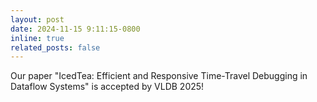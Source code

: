 ```yaml
---
layout: post
date: 2024-11-15 9:11:15-0800
inline: true
related_posts: false
---
```


Our paper "IcedTea: Efficient and Responsive Time-Travel Debugging in Dataflow Systems" is accepted by VLDB 2025!

